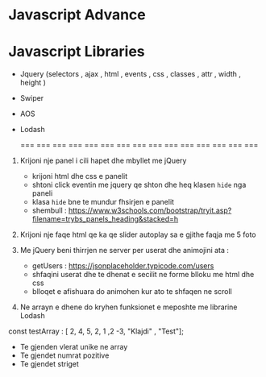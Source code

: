 # Javascript Advance

# Javascript Libraries

- Jquery (selectors , ajax , html , events , css , classes , attr , width , height )

- Swiper

- AOS

- Lodash

  === === ===
  === === ===
  === === ===
  === === ===
  === === ===

1. Krijoni nje panel i cili hapet dhe mbyllet me jQuery

   - krijoni html dhe css e panelit
   - shtoni click eventin me jquery qe shton dhe heq klasen `hide` nga paneli
   - klasa `hide` bne te mundur fhsirjen e panelit
   - shembull : https://www.w3schools.com/bootstrap/tryit.asp?filename=trybs_panels_heading&stacked=h

2. Krijoni nje faqe html qe ka qe slider autoplay sa e gjithe faqja me 5 foto

3. Me jQuery beni thirrjen ne server per userat dhe animojini ata :

   - getUsers : https://jsonplaceholder.typicode.com/users
   - shfaqini userat dhe te dhenat e secilit ne forme blloku me html dhe css
   - blloqet e afishuara do animohen kur ato te shfaqen ne scroll

4. Ne arrayn e dhene do kryhen funksionet e meposhte me librarine Lodash

const testArray : [ 2, 4, 5, 2, 1 ,2 -3, "Klajdi" , "Test"];

- Te gjenden vlerat unike ne array
- Te gjendet numrat pozitive
- Te gjendet striget

